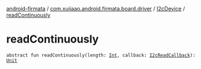 [android-firmata](../../index.md) / [com.xujiaao.android.firmata.board.driver](../index.md) / [I2cDevice](index.md) / [readContinuously](./read-continuously.md)

# readContinuously

`abstract fun readContinuously(length: `[`Int`](https://kotlinlang.org/api/latest/jvm/stdlib/kotlin/-int/index.html)`, callback: `[`I2cReadCallback`](../-i2c-read-callback.md)`): `[`Unit`](https://kotlinlang.org/api/latest/jvm/stdlib/kotlin/-unit/index.html)